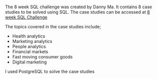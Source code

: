 # 

The 8 week SQL challenge was created by Danny Ma. 
It contains 8 case studies to be solved using SQL.
The case studies can be accessed at [8 week SQL Challenge](https://8weeksqlchallenge.com/getting-started/)

The topics covered in the case studies include;
* Health analytics
* Marketing analytics
* People analytics
* Financial markets
* Fast moving consumer goods
* Digital marketing

I used PostgreSQL to solve the case studies

